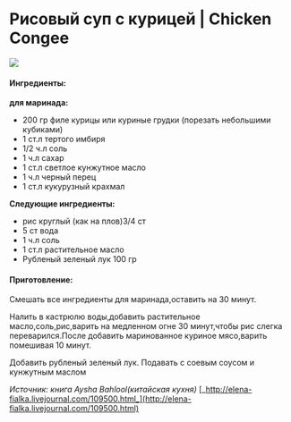 ﻿---
image: https://s-media-cache-ak0.pinimg.com/564x/0c/b5/6c/0cb56cb16be830ac0fe1f394022b8cf7.jpg
---
# Рисовый cуп с курицей \| Chicken Congee

![](https://s-media-cache-ak0.pinimg.com/564x/0c/b5/6c/0cb56cb16be830ac0fe1f394022b8cf7.jpg)

#### Ингредиенты:

**для маринада:** 

* 200 гр филе курицы или куриные грудки \(порезать небольшими кубиками\)
* 1 ст.л тертого имбиря 
* 1/2 ч.л соль 
* 1 ч.л сахар 
* 1 ст.л светлое кунжутное масло 
* 1 ч.л черный перец
* 1 ст.л кукурузный крахмал

**Следующие ингредиенты:** 

* рис круглый \(как на плов\)3/4 cт 
* 5 ст вода 
* 1 ч.л соль 
* 1 ст.л растительное масло 
* Рубленый зеленый лук 100 гр 

#### Приготовление:

Смешать все ингредиенты для маринада,оставить на 30 минут.

Налить в кастрюлю воды,добавить растительное масло,соль,рис,варить на медленном огне 30 минут,чтобы рис слегка переварился.После добавить маринованное куриное мясо,варить помешивая 10 минут.

Добавить рубленый зеленый лук. Подавать с соевым соусом и кунжутным маслом

_Источник: книга Aysha Bahlool\(китайская кухня\)_ [_http://elena-fialka.livejournal.com/109500.html_](http://elena-fialka.livejournal.com/109500.html)

